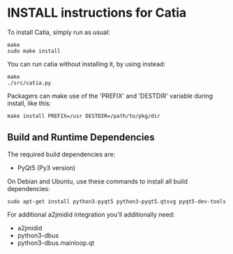 # INSTALL instructions for Catia

To install Catia, simply run as usual:  
```
make
sudo make install
```

You can run catia without installing it, by using instead: <br/>
```
make
./src/catia.py
```

Packagers can make use of the 'PREFIX' and 'DESTDIR' variable during install, like this: <br/>
```
make install PREFIX=/usr DESTDIR=/path/to/pkg/dir
```

## Build and Runtime Dependencies

The required build dependencies are:

 - PyQt5 (Py3 version)

On Debian and Ubuntu, use these commands to install all build dependencies:
```
sudo apt-get install python3-pyqt5 python3-pyqt5.qtsvg pyqt5-dev-tools
```

For additional a2jmidid integration you'll additionally need:

 - a2jmidid
 - python3-dbus
 - python3-dbus.mainloop.qt
